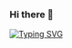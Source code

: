 ### Hi there 👋

<!--
**RyanLau0w0/RyanLau0w0** is a ✨ _special_ ✨ repository because its `README.md` (this file) appears on your GitHub profile.

Here are some ideas to get you started:

- 🔭 I’m currently working on ...
- 🌱 I’m currently learning ...
- 👯 I’m looking to collaborate on ...
- 🤔 I’m looking for help with ...
- 💬 Ask me about ...
- 📫 How to reach me: ...
- 😄 Pronouns: ...
- ⚡ Fun fact: ...
-->
<a href="https://git.io/typing-svg"><img src="https://readme-typing-svg.demolab.com?font=Fira+Code&pause=1000&random=false&width=435&lines=Hello+Fellow+Stranger;My+name+is+Ryan+Lau;You+have+come+here+for+two+reasons;You+need+to+clone+a+repository;Or+you+are+here+to+check+my+experience" alt="Typing SVG" /></a>
